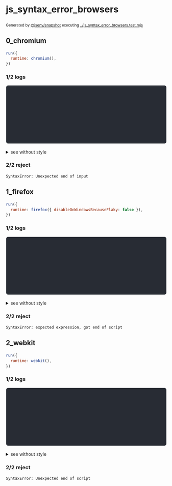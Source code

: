 # js_syntax_error_browsers

<sub>
  Generated by <a href="https://github.com/jsenv/core/tree/main/packages/independent/snapshot">@jsenv/snapshot</a> executing <a href="../js_syntax_error_browsers.test.mjs">../js_syntax_error_browsers.test.mjs</a>
</sub>

## 0_chromium

```js
run({
  runtime: chromium(),
})
```

### 1/2 logs

![img](0_chromium/log_group.svg)

<details>
  <summary>see without style</summary>

```console
⠋ start dev server
✔ start dev server (done in <X> second)

- http://localhost
- http://[::1]

Error while handling http://localhost/js_syntax_error.js:
PARSE_ERROR
base/client/js_syntax_error.js:1:11
1 | const a = (
              ^
```

</details>


### 2/2 reject

```console
SyntaxError: Unexpected end of input
```

## 1_firefox

```js
run({
  runtime: firefox({ disableOnWindowsBecauseFlaky: false }),
})
```

### 1/2 logs

![img](1_firefox/log_group.svg)

<details>
  <summary>see without style</summary>

```console
⠋ start dev server
✔ start dev server (done in <X> second)

- http://localhost
- http://[::1]

Error while handling http://localhost/js_syntax_error.js:
PARSE_ERROR
base/client/js_syntax_error.js:1:11
1 | const a = (
              ^
```

</details>


### 2/2 reject

```console
SyntaxError: expected expression, got end of script
```

## 2_webkit

```js
run({
  runtime: webkit(),
})
```

### 1/2 logs

![img](2_webkit/log_group.svg)

<details>
  <summary>see without style</summary>

```console
⠋ start dev server
✔ start dev server (done in <X> second)

- http://localhost
- http://[::1]

Error while handling http://localhost/js_syntax_error.js:
PARSE_ERROR
base/client/js_syntax_error.js:1:11
1 | const a = (
              ^
```

</details>


### 2/2 reject

```console
SyntaxError: Unexpected end of script
```